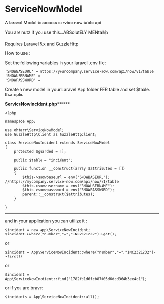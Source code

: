 # ServiceNowModel
A laravel Model to access service now table api

You are nutz if you use this...ABSolutELY MENtal!:+1:

Requires Laravel 5.x and GuzzleHttp

How to use :

Set the following variables in your laravel .env file:
```
'SNOWBASEURL' = https://yourcompany.service-now.com/api/now/v1/table
'SNOWUSERNAME' =
'SNOWPASSWORD' =
```
Create a new model in your Laravel App folder PER table and set $table.  Example:

****************ServiceNowIncident.php**********************
```
<?php

namespace App;

use ohtarr\ServiceNowModel;
use GuzzleHttp\Client as GuzzleHttpClient;

class ServiceNowIncident extends ServiceNowModel
{
    protected $guarded = [];

    public $table = "incident";

    public function __construct(array $attributes = [])
    {
        $this->snowbaseurl = env('SNOWBASEURL'); //https://mycompany.service-now.com/api/now/v1/table
        $this->snowusername = env("SNOWUSERNAME");
        $this->snowpassword = env("SNOWPASSWORD");
        parent::__construct($attributes);
    }

}
```

************************************************************

and in your application you can utilize it :
```
$incident = new App\ServiceNowIncident;
$incident->where("number","=","INC2321232")->get();
```
or
```
$incident = App\ServiceNowIncident::where("number","=","INC2321232")->first()
```
or
```
$incident = App\ServiceNowIncdient::find("1782fd1d6fcb87005d6dcd364b3ee4c1");
```
or if you are brave:
```
$incidents = App\ServiceNowIncident::all();
```


